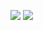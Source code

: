 ![](https://private-user-images.githubusercontent.com/224950477/506003270-ae64e342-af43-42e6-a876-e077c2ed79b6.png?jwt=eyJ0eXAiOiJKV1QiLCJhbGciOiJIUzI1NiJ9.eyJpc3MiOiJnaXRodWIuY29tIiwiYXVkIjoicmF3LmdpdGh1YnVzZXJjb250ZW50LmNvbSIsImtleSI6ImtleTUiLCJleHAiOjE3NjE1Njg4MDYsIm5iZiI6MTc2MTU2ODUwNiwicGF0aCI6Ii8yMjQ5NTA0NzcvNTA2MDAzMjcwLWFlNjRlMzQyLWFmNDMtNDJlNi1hODc2LWUwNzdjMmVkNzliNi5wbmc_WC1BbXotQWxnb3JpdGhtPUFXUzQtSE1BQy1TSEEyNTYmWC1BbXotQ3JlZGVudGlhbD1BS0lBVkNPRFlMU0E1M1BRSzRaQSUyRjIwMjUxMDI3JTJGdXMtZWFzdC0xJTJGczMlMkZhd3M0X3JlcXVlc3QmWC1BbXotRGF0ZT0yMDI1MTAyN1QxMjM1MDZaJlgtQW16LUV4cGlyZXM9MzAwJlgtQW16LVNpZ25hdHVyZT0wZjZjMjgxNzlhYjA3NzcwNTQxMWYwYTYxMzFmMGZjZTFmYjNmODQ5YjUxY2FmNWNkMjQ1ZTY3YjA1M2M0YmM2JlgtQW16LVNpZ25lZEhlYWRlcnM9aG9zdCJ9.dP-a2DQ24hXAJGH-Of0yCdiPy_3spBH20cdQta59GqY)
![](https://private-user-images.githubusercontent.com/224950477/506003551-c8534f63-6042-47a6-917d-4f9f70ca8a6c.png?jwt=eyJ0eXAiOiJKV1QiLCJhbGciOiJIUzI1NiJ9.eyJpc3MiOiJnaXRodWIuY29tIiwiYXVkIjoicmF3LmdpdGh1YnVzZXJjb250ZW50LmNvbSIsImtleSI6ImtleTUiLCJleHAiOjE3NjE1Njg4NTMsIm5iZiI6MTc2MTU2ODU1MywicGF0aCI6Ii8yMjQ5NTA0NzcvNTA2MDAzNTUxLWM4NTM0ZjYzLTYwNDItNDdhNi05MTdkLTRmOWY3MGNhOGE2Yy5wbmc_WC1BbXotQWxnb3JpdGhtPUFXUzQtSE1BQy1TSEEyNTYmWC1BbXotQ3JlZGVudGlhbD1BS0lBVkNPRFlMU0E1M1BRSzRaQSUyRjIwMjUxMDI3JTJGdXMtZWFzdC0xJTJGczMlMkZhd3M0X3JlcXVlc3QmWC1BbXotRGF0ZT0yMDI1MTAyN1QxMjM1NTNaJlgtQW16LUV4cGlyZXM9MzAwJlgtQW16LVNpZ25hdHVyZT1lZGFhNzk3MzVkODlhMzMyOTM3ZTQzMjU1YjNiMzc4NzIzOTU5NzY3ZjA3OThiNTA4MmIyNzZhNjk1OWNkNDljJlgtQW16LVNpZ25lZEhlYWRlcnM9aG9zdCJ9.VeCaT4oWHXk1b9AD57Vp9Gpx7xzdIyBLSwWUBKP8ZW0)